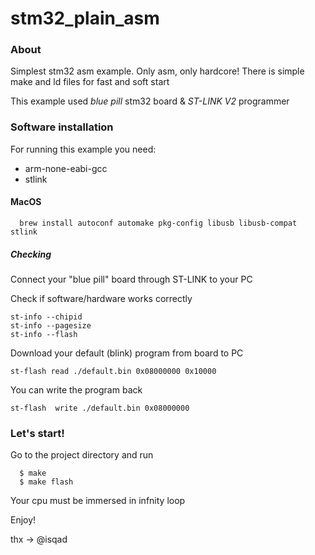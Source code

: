 # stm32_plain_asm

### About

Simplest stm32 asm example. Only asm, only hardcore!
There is simple make and ld files for fast and soft start

This example used *blue pill* stm32 board & *ST-LINK V2* programmer

### Software installation

For running this example you need:
* arm-none-eabi-gcc
* stlink

#### MacOS
```
  brew install autoconf automake pkg-config libusb libusb-compat stlink
```

##### Checking

Connect your "blue pill" board through ST-LINK to your PC

Check if software/hardware works correctly
```
st-info --chipid
st-info --pagesize
st-info --flash
```

Download your default (blink) program from board to PC
```
st-flash read ./default.bin 0x08000000 0x10000
```

You can write the program back
```
st-flash  write ./default.bin 0x08000000
```

### Let's start!

Go to the project directory and run

```
  $ make
  $ make flash
```

Your cpu must be immersed in infnity loop

Enjoy!

thx -> @isqad
